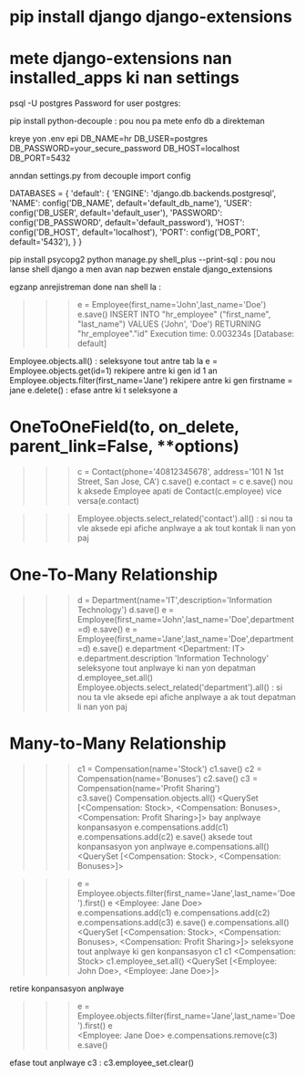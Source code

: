 # pip install django django-extensions
# mete django-extensions nan installed_apps ki nan settings
psql -U postgres
Password for user postgres:

pip install python-decouple : pou nou pa mete enfo db a direkteman

kreye yon .env epi
DB_NAME=hr
DB_USER=postgres
DB_PASSWORD=your_secure_password
DB_HOST=localhost
DB_PORT=5432

anndan settings.py
from decouple import config

DATABASES = {
    'default': {
        'ENGINE': 'django.db.backends.postgresql',
        'NAME': config('DB_NAME', default='default_db_name'),
        'USER': config('DB_USER', default='default_user'),
        'PASSWORD': config('DB_PASSWORD', default='default_password'),
        'HOST': config('DB_HOST', default='localhost'),
        'PORT': config('DB_PORT', default='5432'),
    }
}

pip install psycopg2
python manage.py shell_plus --print-sql : pou nou lanse shell django a men avan nap bezwen enstale django_extensions

egzanp anrejistreman done nan shell la :
>>> e = Employee(first_name='John',last_name='Doe')
>>> e.save()
INSERT INTO "hr_employee" ("first_name", "last_name")
VALUES ('John', 'Doe') RETURNING "hr_employee"."id"
Execution time: 0.003234s [Database: default]

Employee.objects.all() : seleksyone tout antre tab la
e = Employee.objects.get(id=1) rekipere antre ki gen id 1 an
Employee.objects.filter(first_name='Jane') rekipere antre ki gen firstname = jane
 e.delete() : efase antre ki t seleksyone a


 # OneToOneField(to, on_delete, parent_link=False, **options)
 >>> c = Contact(phone='40812345678', address='101 N 1st Street, San Jose, CA')
>>> c.save()
>>> e.contact = c
>>> e.save()
nou k aksede Employee apati de Contact(c.employee) vice versa(e.contact)

>>> Employee.objects.select_related('contact').all() : si nou ta vle aksede epi afiche anplwaye a ak tout kontak li nan yon paj

# One-To-Many Relationship
>>> d = Department(name='IT',description='Information Technology')
>>> d.save()
>>> e = Employee(first_name='John',last_name='Doe',department=d)
>>> e.save()
>>> e = Employee(first_name='Jane',last_name='Doe',department=d)
>>> e.save()
>>> e.department 
<Department: IT>
>>> e.department.description
'Information Technology'
seleksyone tout anplwaye ki nan yon depatman 
 d.employee_set.all()
 Employee.objects.select_related('department').all() : si nou ta vle aksede epi afiche anplwaye a ak tout depatman li nan yon paj

 # Many-to-Many Relationship
 >>> c1 = Compensation(name='Stock')
>>> c1.save()
>>> c2 = Compensation(name='Bonuses') 
>>> c2.save()
>>> c3 = Compensation(name='Profit Sharing')  
>>> c3.save()
>>> Compensation.objects.all()
<QuerySet [<Compensation: Stock>, <Compensation: Bonuses>, <Compensation: Profit Sharing>]>
bay anplwaye konpansasyon
>>> e.compensations.add(c1)
>>> e.compensations.add(c2) 
>>> e.save()
aksede tout konpansasyon yon anplwaye
>>> e.compensations.all()
<QuerySet [<Compensation: Stock>, <Compensation: Bonuses>]>

>>> e = Employee.objects.filter(first_name='Jane',last_name='Doe').first()
>>> e 
<Employee: Jane Doe>
>>> e.compensations.add(c1)
>>> e.compensations.add(c2) 
>>> e.compensations.add(c3) 
>>> e.save()
>>> e.compensations.all()
<QuerySet [<Compensation: Stock>, <Compensation: Bonuses>, <Compensation: Profit Sharing>]>
seleksyone tout anplwaye ki gen konpansasyon c1
>>> c1
<Compensation: Stock>
>>> c1.employee_set.all()
<QuerySet [<Employee: John Doe>, <Employee: Jane Doe>]>

retire konpansasyon anplwaye
>>> e = Employee.objects.filter(first_name='Jane',last_name='Doe').first()
>>> e                                                                     
<Employee: Jane Doe>
>>> e.compensations.remove(c3)
>>> e.save()

efase tout anplwaye c3 : c3.employee_set.clear()
